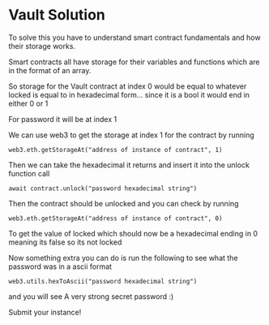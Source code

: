 # Vault Solution

To solve this you have to understand smart contract fundamentals and how their storage works.

Smart contracts all have storage for their variables and functions which are in the format of an array.

So storage for the Vault contract at index 0 would be equal to whatever locked is equal to in hexadecimal form... since it is a bool it would end in either 0 or 1

For password it will be at index 1

We can use web3 to get the storage at index 1 for the contract by running 
```
web3.eth.getStorageAt("address of instance of contract", 1)
```

Then we can take the hexadecimal it returns and insert it into the unlock function call
```
await contract.unlock("password hexadecimal string")
```

Then the contract should be unlocked and you can check by running 
```
web3.eth.getStorageAt("address of instance of contract", 0)
```
To get the value of locked which should now be a hexadecimal ending in 0 meaning its false so its not locked

Now something extra you can do is run the following to see what the password was in a ascii format
```
web3.utils.hexToAscii("password hexadecimal string")
```
and you will see A very strong secret password :)


Submit your instance!